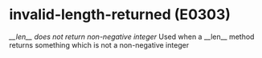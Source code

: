# invalid-length-returned (E0303)

*\_\_len\_\_ does not return non-negative integer* Used when a
\_\_len\_\_ method returns something which is not a non-negative integer
